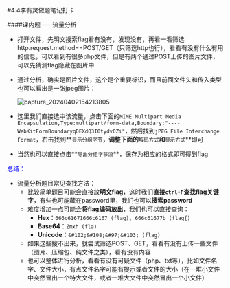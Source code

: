 #4.4李有灵做题笔记打卡

####课内题——流量分析

* 打开文件，先明文搜索flag看有没有，发现没有，再看一看筛选http.request.method==POST/GET（只筛选http也行），看看有没有什么有用的信息，可以看到有很多php文件，但是有两个通过POST上传的图片文件，可以先猜测flag隐藏在图片中

* 通过分析，确实是图片文件，这个是个重要标识，而且前面文件头和传入类型也可以看出是一张jpeg图片：

  ![capture_20240402154213805](D:\AppGallery\Software\Screenshot\capture_20240402154213805.bmp)

* 这里我们直接选中该流量，点击下面的`MIME Multipart Media Encapsulation,Type:multipart/form-data,Boundary:"----WebKitFormBoundaryqDEXdQ3I0tydv0Zi"`，然后找到`jPEG File Interchange Format`，右击找到**`显示分组字节`**，调整下面的**`解码方式`**和**`显示方式`**即可

* 当然也可以直接点击**`导出分组字节流`**，保存为相应的格式即可得到flag



<font color=blue>总结：</font>

* 流量分析题目常见查找方法：
  * 比较简单题目可能会直接放**明文flag**，这时我们**直接`ctrl+F`查找flag关键字**，有些也可能藏在password里，我们也可以**搜索password**
  * 难度增加一点可能会**将flag编码放出**，我们也可以直接查询：
    * **Hex**：`666c61671666c6167 (flag)`、`666c61677b (flag{)`
    * **Base64**：`Zmxh (fla)`
    * **Unicode**：`&#102;&#108;&#97;&#103; (flag)`
  * 如果这些搜不出来，就尝试筛选POST、GET，看看有没有上传一些文件（图片、压缩包、纯文件之类），看有没有内容
  * 也可以整体进行分析，看看有没有可疑文件（php、txt等），比如文件名字、文件大小，有点文件名字可能有提示或者文件的大小（在一堆小文件中突然冒出一个特大文件，或者一堆大文件中突然冒出一个小文件）

